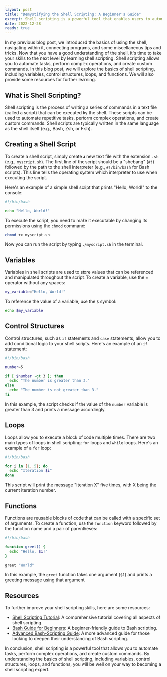 ```yaml
---
layout: post
title: "Demystifying the Shell Scripting: A Beginner's Guide"
excerpt: Shell scripting is a powerful tool that enables users to automate tasks, perform complex operations, and create custom commands. In this beginner's guide, we will explore the basics of shell scripting, including creating and executing scripts, working with variables, control structures, loops, and functions. By understanding these fundamental concepts, you will be well on your way to mastering shell scripting and unlocking its full potential.
date: 2022-12-28
ready: true
---
```


In my previous blog post, we introduced the basics of using the shell, navigating within it, connecting programs, and some miscellaneous tips and tricks. Now that you have a good understanding of the shell, it's time to take your skills to the next level by learning shell scripting. Shell scripting allows you to automate tasks, perform complex operations, and create custom commands. In this blog post, we will explore the basics of shell scripting, including variables, control structures, loops, and functions. We will also provide some resources for further learning.

## What is Shell Scripting?

Shell scripting is the process of writing a series of commands in a text file (called a script) that can be executed by the shell. These scripts can be used to automate repetitive tasks, perform complex operations, and create custom commands. Shell scripts are typically written in the same language as the shell itself (e.g., Bash, Zsh, or Fish).

## Creating a Shell Script

To create a shell script, simply create a new text file with the extension `.sh` (e.g., `myscript.sh`). The first line of the script should be a "shebang" (`#!`) followed by the path to the shell interpreter (e.g., `#!/bin/bash` for Bash scripts). This line tells the operating system which interpreter to use when executing the script.

Here's an example of a simple shell script that prints "Hello, World!" to the console:

```bash
#!/bin/bash

echo "Hello, World!"
```

To execute the script, you need to make it executable by changing its permissions using the `chmod` command:

```bash
chmod +x myscript.sh
```

Now you can run the script by typing `./myscript.sh` in the terminal.

## Variables

Variables in shell scripts are used to store values that can be referenced and manipulated throughout the script. To create a variable, use the `=` operator without any spaces:

```bash
my_variable="Hello, World!"
```

To reference the value of a variable, use the `$` symbol:

```bash
echo $my_variable
```

## Control Structures

Control structures, such as `if` statements and `case` statements, allow you to add conditional logic to your shell scripts. Here's an example of an `if` statement:

```bash
#!/bin/bash

number=5

if [ $number -gt 3 ]; then
  echo "The number is greater than 3."
else
  echo "The number is not greater than 3."
fi
```

In this example, the script checks if the value of the `number` variable is greater than 3 and prints a message accordingly.

## Loops

Loops allow you to execute a block of code multiple times. There are two main types of loops in shell scripting: `for` loops and `while` loops. Here's an example of a `for` loop:

```bash
#!/bin/bash

for i in {1..5}; do
  echo "Iteration $i"
done
```

This script will print the message "Iteration X" five times, with X being the current iteration number.

## Functions

Functions are reusable blocks of code that can be called with a specific set of arguments. To create a function, use the `function` keyword followed by the function name and a pair of parentheses:

```bash
#!/bin/bash

function greet() {
  echo "Hello, $1!"
}

greet "World"
```

In this example, the `greet` function takes one argument (`$1`) and prints a greeting message using that argument.

## Resources

To further improve your shell scripting skills, here are some resources:

- [Shell Scripting Tutorial](https://www.shellscript.sh/): A comprehensive tutorial covering all aspects of shell scripting.
- [Bash Guide for Beginners](https://tldp.org/LDP/Bash-Beginners-Guide/html/index.html): A beginner-friendly guide to Bash scripting.
- [Advanced Bash-Scripting Guide](https://tldp.org/LDP/abs/html/index.html): A more advanced guide for those looking to deepen their understanding of Bash scripting.

In conclusion, shell scripting is a powerful tool that allows you to automate tasks, perform complex operations, and create custom commands. By understanding the basics of shell scripting, including variables, control structures, loops, and functions, you will be well on your way to becoming a shell scripting expert.